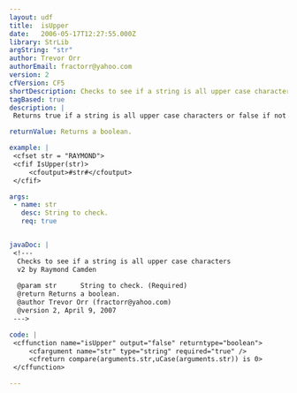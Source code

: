 ```yaml
---
layout: udf
title:  isUpper
date:   2006-05-17T12:27:55.000Z
library: StrLib
argString: "str"
author: Trevor Orr
authorEmail: fractorr@yahoo.com
version: 2
cfVersion: CF5
shortDescription: Checks to see if a string is all upper case characters
tagBased: true
description: |
 Returns true if a string is all upper case characters or false if not all upper case characters.

returnValue: Returns a boolean.

example: |
 <cfset str = "RAYMOND">
 <cfif IsUpper(str)>
     <cfoutput>#str#</cfoutput>
 </cfif>

args:
 - name: str
   desc: String to check.
   req: true


javaDoc: |
 <!---
  Checks to see if a string is all upper case characters
  v2 by Raymond Camden
  
  @param str      String to check. (Required)
  @return Returns a boolean. 
  @author Trevor Orr (fractorr@yahoo.com) 
  @version 2, April 9, 2007 
 --->

code: |
 <cffunction name="isUpper" output="false" returntype="boolean">
     <cfargument name="str" type="string" required="true" />
     <cfreturn compare(arguments.str,uCase(arguments.str)) is 0>
 </cffunction>

---
```


